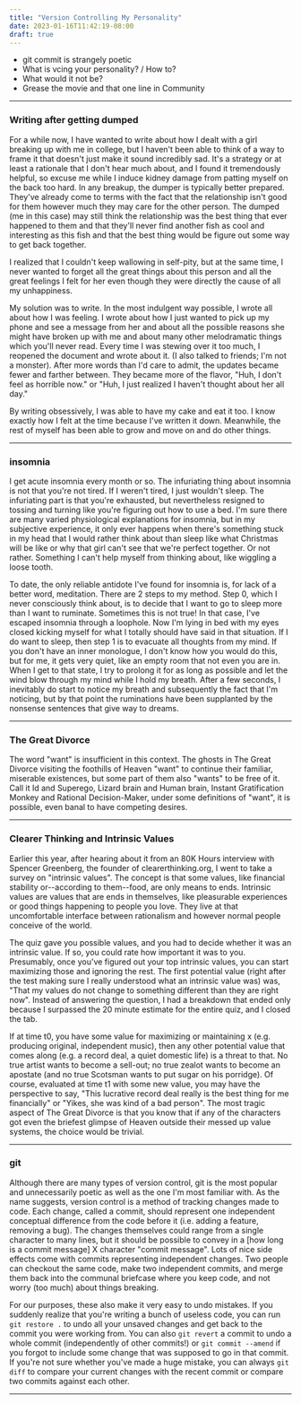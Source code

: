 ```yaml
---
title: "Version Controlling My Personality"
date: 2023-01-16T11:42:19-08:00
draft: true
---
```


* git commit is strangely poetic
* What is vcing your personality? / How to?
* What would it not be?
* Grease the movie and that one line in Community

---
### Writing after getting dumped

For a while now, I have wanted to write about how I dealt with a girl breaking up with me in college, but I haven't been able to think of a way to frame it that doesn't just make it sound incredibly sad.
It's a strategy or at least a rationale that I don't hear much about, and I found it tremendously helpful, so excuse me while I induce kidney damage from patting myself on the back too hard.
In any breakup, the dumper is typically better prepared.
They've already come to terms with the fact that the relationship isn't good for them however much they may care for the other person.
The dumped (me in this case) may still think the relationship was the best thing that ever happened to them and that they'll never find another fish as cool and interesting as this fish and that the best thing would be figure out some way to get back together.

I realized that I couldn't keep wallowing in self-pity, but at the same time, I never wanted to forget all the great things about this person and all the great feelings I felt for her even though they were directly the cause of all my unhappiness.

My solution was to write.
In the most indulgent way possible, I wrote all about how I was feeling.
I wrote about how I just wanted to pick up my phone and see a message from her and about all the possible reasons she might have broken up with me and about many other melodramatic things which you'll never read.
Every time I was stewing over it too much, I reopened the document and wrote about it.
(I also talked to friends; I'm not a monster).
After more words than I'd care to admit, the updates became fewer and farther between.
They became more of the flavor, "Huh, I don't feel as horrible now." or "Huh, I just realized I haven't thought about her all day."

By writing obsessively, I was able to have my cake and eat it too.
I know exactly how I felt at the time because I've written it down.
Meanwhile, the rest of myself has been able to grow and move on and do other things.

---
### insomnia

I get acute insomnia every month or so.
The infuriating thing about insomnia is not that you're not tired.
If I weren't tired, I just wouldn't sleep.
The infuriating part is that you're exhausted, but nevertheless resigned to tossing and turning like you're figuring out how to use a bed.
I'm sure there are many varied physiological explanations for insomnia, but in my subjective experience, it only ever happens when there's something stuck in my head that I would rather think about than sleep like what Christmas will be like or why that girl can't see that we're perfect together.
Or not rather.
Something I can't help myself from thinking about, like wiggling a loose tooth.

To date, the only reliable antidote I've found for insomnia is, for lack of a better word, meditation.
There are 2 steps to my method.
Step 0, which I never consciously think about, is to decide that I want to go to sleep more than I want to ruminate.
Sometimes this is not true! In that case, I've escaped insomnia through a loophole.
Now I'm lying in bed with my eyes closed kicking myself for what I totally should have said in that situation.
If I do want to sleep, then step 1 is to evacuate all thoughts from my mind.
If you don't have an inner monologue, I don't know how you would do this, but for me, it gets very quiet, like an empty room that not even you are in.
When I get to that state, I try to prolong it for as long as possible and let the wind blow through my mind while I hold my breath.
After a few seconds, I inevitably do start to notice my breath and subsequently the fact that I'm noticing, but by that point the ruminations have been supplanted by the nonsense sentences that give way to dreams.

---
### The Great Divorce

The word "want" is insufficient in this context.
The ghosts in The Great Divorce visiting the foothills of Heaven "want" to continue their familiar, miserable existences, but some part of them also "wants" to be free of it.
Call it Id and Superego, Lizard brain and Human brain, Instant Gratification Monkey and Rational Decision-Maker, under some definitions of "want", it is possible, even banal to have competing desires.

---
### Clearer Thinking and Intrinsic Values

Earlier this year, after hearing about it from an 80K Hours interview with Spencer Greenberg, the founder of clearerthinking.org, I went to take a survey on "intrinsic values".
The concept is that some values, like financial stability or--according to them--food, are only means to ends.
Intrinsic values are values that are ends in themselves, like pleasurable experiences or good things happening to people you love.
They live at that uncomfortable interface between rationalism and however normal people conceive of the world.

The quiz gave you possible values, and you had to decide whether it was an intrinsic value.
If so, you could rate how important it was to you.
Presumably, once you've figured out your top intrinsic values, you can start maximizing those and ignoring the rest.
The first potential value (right after the test making sure I really understood what an intrinsic value was) was, "That my values do not change to something different than they are right now".
Instead of answering the question, I had a breakdown that ended only because I surpassed the 20 minute estimate for the entire quiz, and I closed the tab.

If at time t0, you have some value for maximizing or maintaining x (e.g. producing original, independent music), then any other potential value that comes along (e.g. a record deal, a quiet domestic life) is a threat to that.
No true artist wants to become a sell-out; no true zealot wants to become an apostate (and no true Scotsman wants to put sugar on his porridge).
Of course, evaluated at time t1 with some new value, you may have the perspective to say, "This lucrative record deal really is the best thing for me financially" or "Yikes, she was kind of a bad person".
The most tragic aspect of The Great Divorce is that you know that if any of the characters got even the briefest glimpse of Heaven outside their messed up value systems, the choice would be trivial.

---
### git
Although there are many types of version control, git is the most popular and unnecessarily poetic as well as the one I'm most familiar with.
As the name suggests, version control is a method of tracking changes made to code.
Each change, called a commit, should represent one independent conceptual difference from the code before it (i.e. adding a feature, removing a bug).
The changes themselves could range from a single character to many lines, but it should be possible to convey in a [how long is a commit message] X character "commit message".
Lots of nice side effects come with commits representing independent changes.
Two people can checkout the same code, make two independent commits, and merge them back into the communal briefcase where you keep code, and not worry (too much) about things breaking.

For our purposes, these also make it very easy to undo mistakes.
If you suddenly realize that you're writing a bunch of useless code, you can run `git restore .` to undo all your unsaved changes and get back to the commit you were working from.
You can also `git revert` a commit to undo a whole commit (independently of other commits!) or `git commit --amend` if you forgot to include some change that was supposed to go in that commit.
If you're not sure whether you've made a huge mistake, you can always `git diff` to compare your current changes with the recent commit or compare two commits against each other.

---
